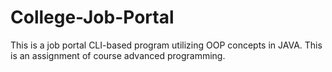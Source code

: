# College-Job-Portal
This is a job portal CLI-based program utilizing OOP concepts in JAVA. This is an assignment of course advanced programming.
